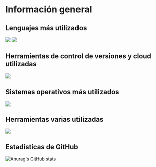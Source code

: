 <div>
  <h1>Información general</h1>
  
  <h2>Lenguajes más utilizados</h2>
  <img src="https://skillicons.dev/icons?i=python,java,c,c#," />
  <img src="https://skillicons.dev/icons?i=powershell"/>

  <h2>Herramientas de control de versiones y cloud utilizadas</h2>
  <img src="https://skillicons.dev/icons?i=azure,aws,docker,github" />

  <h2>Sistemas operativos más utilizados</h2>
  <img src="https://skillicons.dev/icons?i=windows,linux,kali,ubuntu" />

  <h2>Herramientas varias utilizadas</h2>
  <img src="https://skillicons.dev/icons?i=nodejs,react,nextjs,mongodb,postgres,mysql,htmx,css,tailwind,unity,blender,vscode,eclipse" />

  <!-- Aquí agregas la caja de estadísticas -->
  <h2>Estadísticas de GitHub</h2>
  <a href="https://github.com/vammdk1/github-readme-stats" target="_blank" rel="noopener noreferrer">
    <img src="https://github-readme-stats.vercel.app/api?username=vammdk1" alt="Anurag's GitHub stats" />
  </a>
</div>
